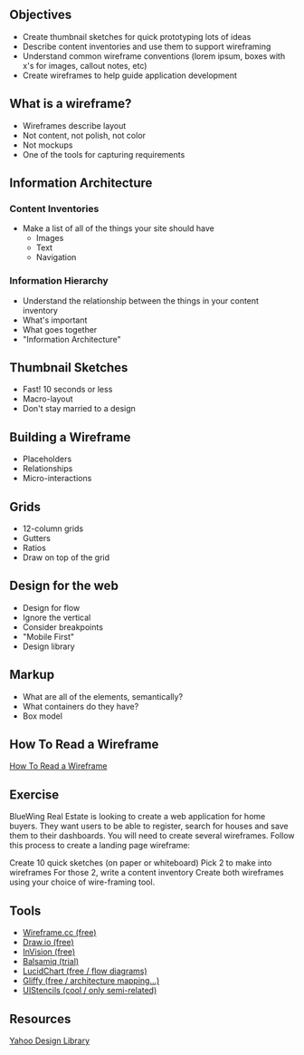 ## Objectives
- Create thumbnail sketches for quick prototyping lots of ideas
- Describe content inventories and use them to support wireframing
- Understand common wireframe conventions (lorem ipsum, boxes with x's for images, callout notes, etc)
- Create wireframes to help guide application development

## What is a wireframe?

* Wireframes describe layout
* Not content, not polish, not color
* Not mockups
* One of the tools for capturing requirements

## Information Architecture

### Content Inventories

* Make a list of all of the things your site should have
    * Images
    * Text
    * Navigation

### Information Hierarchy

* Understand the relationship between the things in your content inventory
* What's important
* What goes together
* "Information Architecture"


## Thumbnail Sketches

* Fast! 10 seconds or less
* Macro-layout
* Don't stay married to a design

## Building a Wireframe

* Placeholders
* Relationships
* Micro-interactions

## Grids

* 12-column grids
* Gutters
* Ratios
* Draw on top of the grid

## Design for the web

* Design for flow
* Ignore the vertical
* Consider breakpoints
* "Mobile First"
* Design library

## Markup

* What are all of the elements, semantically?
* What containers do they have?
* Box model


## How To Read a Wireframe

[How To Read a Wireframe](http://blog.fuzzymath.com/wp-content/uploads/2011/07/Fuzzy-Math-How-to-read-a-wireframe.pdf)

## Exercise
BlueWing Real Estate is looking to create a web application for home buyers. They want users to be able to register, search for houses and save them to their dashboards. You will need to create several wireframes. Follow this process to create a landing page wireframe:

Create 10 quick sketches (on paper or whiteboard)
Pick 2 to make into wireframes
For those 2, write a content inventory
Create both wireframes using your choice of wire-framing tool.

## Tools
* [Wireframe.cc (free)](https://wireframe.cc)
* [Draw.io (free)](https://www.draw.io/)
* [InVision (free)](https://www.invisionapp.com/)
* [Balsamiq (trial)](https://balsamiq.com/)
* [LucidChart (free / flow diagrams)](https://www.lucidchart.com/)
* [Gliffy (free / architecture mapping...)](https://www.gliffy.com/)
* [UIStencils (cool / only semi-related)](http://www.uistencils.com/)



## Resources
[Yahoo Design Library](https://developer.yahoo.com/ypatterns/)

